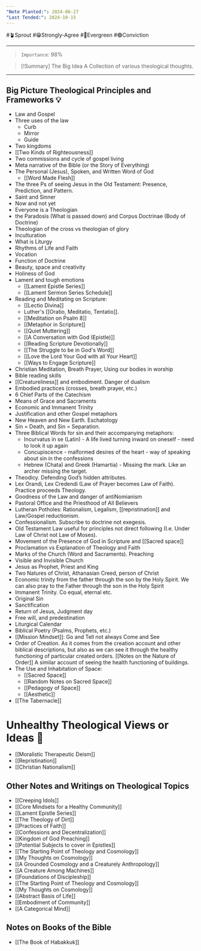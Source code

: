 ```yaml
---
"Note Planted:": 2024-06-27
"Last Tended:": 2024-10-15
---
```

#🪴Sprout  #😁Strongly-Agree  #🌲Evergreen  #🟢Conviction 
****
>`Importance`: 98%
 
>[!Summary] The Big Idea
> A Collection of various theological thoughts.

* * *
## Big Picture Theological Principles and Frameworks 💡

- Law and Gospel
- Three uses of the law
	- Curb 
	- Mirror
	- Guide
- Two kingdoms
- [[Two Kinds of Righteousness]]
- Two commissions and cycle of gospel living
- Meta narrative of the Bible (or the Story of Everything)
- The Personal (Jesus), Spoken, and Written Word of God
	- [[Word Made Flesh]]
- The three Ps of seeing Jesus in the Old Testament: Presence, Prediction, and Pattern. 
- Saint and Sinner
- Now and not yet
- Everyone is a Theologian
- the Paradosis (What is passed down) and Corpus Doctrinae (Body of Doctrine)
- Theologian of the cross vs theologian of glory
- Inculturation
- What is Liturgy
- Rhythms of Life and Faith
- Vocation
- Function of Doctrine
- Beauty, space and creativity
- Holiness of God
- Lament and tough emotions
	- [[Lament Epistle Series]]
	- [[Lament Sermon Series Schedule]]
- Reading and Meditating on Scripture: 
	- [[Lectio Divina]]
	- Luther's [[Oratio, Meditatio, Tentatio]]. 
	- [[Meditation on Psalm 8]]
	- [[Metaphor in Scripture]]
	- [[Quiet Muttering]]
	- [[A Conversation with God (Epistle)]]
	- [[Reading Scripture Devotionally]]
	- [[The Struggle to be in God's Word]]
	- [[Love the Lord Your God with all Your Heart]]
	- [[Ways to Engage Scripture]]
- Christian Meditation, Breath Prayer, Using our bodies in worship
- Bible reading skills
- [[Creatureliness]] and embodiment. Danger of dualism 
- Embodied practices (crosses, breath prayer, etc.)
- 6 Chief Parts of the Catechism
- Means of Grace and Sacraments
- Economic and Immanent Trinity 
- Justification and other Gospel metaphors
- New Heaven and New Earth. Eschatology  
- Sin = Death, and Sin = Separation. 
- Three Biblical Words for sin and their accompanying metaphors:
	- Incurvatus in se (Latin) - A life lived turning inward on oneself - need to look it up again
	- Concupiscence - malformed desires of the heart - way of speaking about sin in the confessions
	- Hebrew (Chata) and Greek (Hamartia) - Missing the mark. Like an archer missing the target.
- Theodicy. Defending God’s hidden attributes. 
- Lex Orandi, Lex Credendi (Law of Prayer becomes Law of Faith). Practice proceeds Theology.
- Goodness of the Law and danger of antiNomianism 
- Pastoral Office and the Priesthood of All Believers
- Lutheran Potholes: Rationalism, Legalism, [[repristination]] and Law/Gospel reductionism.
- Confessionalism. Subscribe to doctrine not exegesis.
- Old Testament Law useful for principles not direct following (I.e. Under Law of Christ not Law of Moses).
- Movement of the Presence of God in Scripture and [[Sacred space]]
- Proclamation vs Explanation of Theology and Faith
- Marks of the Church (Word and Sacraments). Preaching
- Visible and Invisible Church
- Jesus as Prophet, Priest and King
- Two Natures of Christ, Athanasian Creed, person of Christ
- Economic trinity from the father through the son by the Holy Spirit. We can also pray to the Father through the son in the Holy Spirit 
- Immanent Trinity. Co equal, eternal etc. 
- Original Sin
- Sanctification
- Return of Jesus, Judgment day
- Free will, and predestination 
- Liturgical Calendar 
- Biblical Poetry (Psalms, Prophets, etc.)
- [[Mission Mindset]]: Go and Tell not always Come and See
- Order of Creation. As it comes from the creation account and other biblical descriptions, but also as we can see it through the healthy functioning of particular created orders. [[Notes on the Nature of Order]] A similar account of seeing the health functioning of buildings.
- The Use and Inhabitation of Space:
	- [[Sacred Space]]
	- [[Random Notes on Sacred Space]]
	- [[Pedagogy of Space]]
	- [[Aesthetic]]
- [[The Tabernacle]]

# Unhealthy Theological Views or Ideas 🤢

- [[Moralistic Therapeutic Deism]]
- [[Repristination]]
- [[Christian Nationalism]]
## Other Notes and Writings on Theological Topics

- [[Creeping Idols]]
- [[Core Mindsets for a Healthy Community]]
- [[Lament Epistle Series]]
- [[The Theology of Dirt]]
- [[Practices of Faith]]
- [[Confessions and Decentralization]]
- [[Kingdom of God Preaching]]
- [[Potential Subjects to cover in Epistles]]
- [[The Starting Point of Theology and Cosmology]]
- [[My Thoughts on Cosmology]]
- [[A Grounded Cosmology and a Creaturely Anthropology]]
- [[A Creature Among Machines]]
- [[Foundations of Discipleship]]
- [[The Starting Point of Theology and Cosmology]]
- [[My Thoughts on Cosmology]]
- [[Abstract Basis of Life]]
- [[Embodiment of Community]]
- [[A Categorical Mind]]


## Notes on Books of the Bible 

- [[The Book of Habakkuk]]
